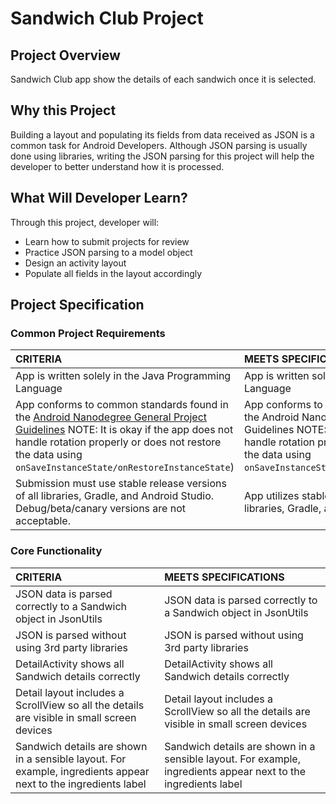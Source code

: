 # Sandwich Club Project

## Project Overview

Sandwich Club app show the details of each sandwich once it is selected.

## Why this Project

Building a layout and populating its fields from data received as JSON
is a common task for Android Developers. Although JSON parsing is usually
done using libraries, writing the JSON parsing for  this project will
help the developer to better understand how it is processed.

## What Will Developer Learn?

Through this project, developer will:
- Learn how to submit projects for review
- Practice JSON parsing to a model object
- Design an activity layout
- Populate all fields in the layout accordingly

## Project Specification

### Common Project Requirements

| CRITERIA       | MEETS SPECIFICATIONS |
| :------------- | :---------- |
| App is written solely in the Java Programming Language | App is written solely in the Java Programming Language |
| App conforms to common standards found in the [Android Nanodegree General Project Guidelines](http://udacity.github.io/android-nanodegree-guidelines/core.html) NOTE: It is okay if the app does not handle rotation properly or does not restore the data using `onSaveInstanceState/onRestoreInstanceState`) | App conforms to common standards found in the Android Nanodegree General Project Guidelines NOTE: It is okay if the app does not handle rotation properly or does not restore the data using `onSaveInstanceState/onRestoreInstanceState`) |
| Submission must use stable release versions of all libraries, Gradle, and Android Studio. Debug/beta/canary versions are not acceptable. | App utilizes stable release versions of all libraries, Gradle, and Android Studio. |

### Core Functionality

| CRITERIA       | MEETS SPECIFICATIONS |
| :------------- | :---------- |
| JSON data is parsed correctly to a Sandwich object in JsonUtils | JSON data is parsed correctly to a Sandwich object in JsonUtils |
| JSON is parsed without using 3rd party libraries | JSON is parsed without using 3rd party libraries |
| DetailActivity shows all Sandwich details correctly | DetailActivity shows all Sandwich details correctly |
| Detail layout includes a ScrollView so all the details are visible in small screen devices | Detail layout includes a ScrollView so all the details are visible in small screen devices |
| Sandwich details are shown in a sensible layout. For example, ingredients appear next to the ingredients label | Sandwich details are shown in a sensible layout. For example, ingredients appear next to the ingredients label |

